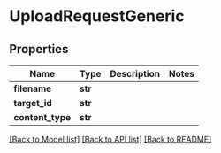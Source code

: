 # UploadRequestGeneric

## Properties
Name | Type | Description | Notes
------------ | ------------- | ------------- | -------------
**filename** | **str** |  | 
**target_id** | **str** |  | 
**content_type** | **str** |  | 

[[Back to Model list]](../README.md#documentation-for-models) [[Back to API list]](../README.md#documentation-for-api-endpoints) [[Back to README]](../README.md)


